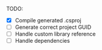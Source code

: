 TODO:
- [x] Compile generated .csproj
- [ ] Generate correct project GUID
- [ ] Handle custom library reference
- [ ] Handle dependencies